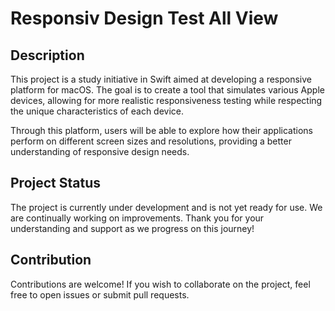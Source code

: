 # Responsiv Design Test All View

## Description

This project is a study initiative in Swift aimed at developing a responsive platform for macOS. The goal is to create a tool that simulates various Apple devices, allowing for more realistic responsiveness testing while respecting the unique characteristics of each device.

Through this platform, users will be able to explore how their applications perform on different screen sizes and resolutions, providing a better understanding of responsive design needs.

## Project Status

The project is currently under development and is not yet ready for use. We are continually working on improvements. Thank you for your understanding and support as we progress on this journey!

## Contribution

Contributions are welcome! If you wish to collaborate on the project, feel free to open issues or submit pull requests.